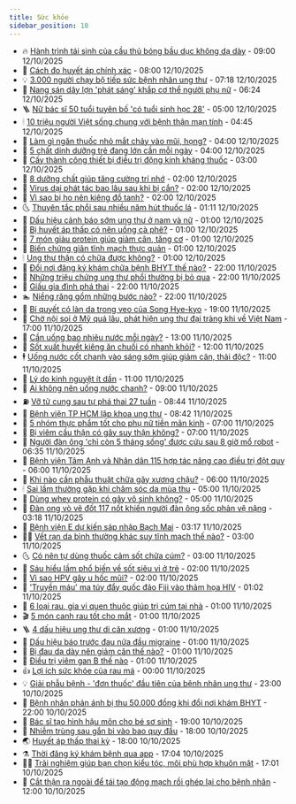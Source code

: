 ```yaml
---
title: Sức khỏe
sidebar_position: 10
---
```


<!-- vnexpress-suc-khoe:START -->
- 🔥 [Hành trình tái sinh của cầu thủ bóng bầu dục không dạ dày](https://vnexpress.net/hanh-trinh-tai-sinh-cua-cau-thu-bong-bau-duc-khong-da-day-4950014.html) - 09:00 12/10/2025
- 🥰 [Cách đo huyết áp chính xác](https://vnexpress.net/cach-do-huyet-ap-chinh-xac-4950237.html) - 08:00 12/10/2025
- 💡 [3.000 người chạy bộ tiếp sức bệnh nhân ung thư](https://vnexpress.net/3-000-nguoi-chay-bo-tiep-suc-benh-nhan-ung-thu-4950341.html) - 07:18 12/10/2025
- 🤗 [Nang sán dây lợn &#39;phát sáng&#39; khắp cơ thể người phụ nữ](https://vnexpress.net/nang-san-day-lon-phat-sang-khap-co-the-nguoi-phu-nu-4950340.html) - 06:24 12/10/2025
- 🪜 [Nữ bác sĩ 50 tuổi tuyên bố &#39;có tuổi sinh học 28&#39;](https://vnexpress.net/nu-bac-si-50-tuoi-tuyen-bo-co-tuoi-sinh-hoc-28-4947642.html) - 05:00 12/10/2025
- 🕯 [10 triệu người Việt sống chung với bệnh thận mạn tính](https://vnexpress.net/10-trieu-nguoi-viet-song-chung-voi-benh-than-man-tinh-4950291.html) - 04:45 12/10/2025
- 🤭 [Làm gì ngăn thuốc nhỏ mắt chảy vào mũi, họng?](https://vnexpress.net/lam-gi-ngan-thuoc-nho-mat-chay-vao-mui-hong-4950235.html) - 04:00 12/10/2025
- 👀 [5 chất dinh dưỡng trẻ đang lớn cần mỗi ngày](https://vnexpress.net/5-chat-dinh-duong-tre-dang-lon-can-moi-ngay-4950161.html) - 04:00 12/10/2025
- 🌋 [Cấy thành công thiết bị điều trị động kinh kháng thuốc](https://vnexpress.net/cay-thanh-cong-thiet-bi-dieu-tri-dong-kinh-khang-thuoc-4950249.html) - 03:00 12/10/2025
- 🫶 [8 dưỡng chất giúp tăng cường trí nhớ](https://vnexpress.net/8-duong-chat-giup-tang-cuong-tri-nho-4950204.html) - 02:00 12/10/2025
- 🦆 [Virus dại phát tác bao lâu sau khi bị cắn?](https://vnexpress.net/virus-dai-phat-tac-bao-lau-sau-khi-bi-can-4950200.html) - 02:00 12/10/2025
- 🚀 [Vì sao bị ho nên kiêng đồ tanh?](https://vnexpress.net/vi-sao-bi-ho-nen-kieng-do-tanh-4950076.html) - 02:00 12/10/2025
- 🌜 [Thuyên tắc phổi sau nhiều năm hút thuốc lá](https://vnexpress.net/thuyen-tac-phoi-sau-nhieu-nam-hut-thuoc-la-4948499.html) - 01:11 12/10/2025
- 🧰 [Dấu hiệu cảnh báo sớm ung thư ở nam và nữ](https://vnexpress.net/dau-hieu-canh-bao-som-ung-thu-o-nam-va-nu-4948188.html) - 01:00 12/10/2025
- 💫 [Bị huyết áp thấp có nên uống cà phê?](https://vnexpress.net/bi-huyet-ap-thap-co-nen-uong-ca-phe-4950211.html) - 01:00 12/10/2025
- 🌝 [7 món giàu protein giúp giảm cân, tăng cơ](https://vnexpress.net/7-mon-giau-protein-giup-giam-can-tang-co-4950122.html) - 01:00 12/10/2025
- 🗽 [Biến chứng giãn tĩnh mạch thực quản](https://vnexpress.net/bien-chung-gian-tinh-mach-thuc-quan-4950082.html) - 01:00 12/10/2025
- 🕯 [Ung thư thận có chữa được không?](https://vnexpress.net/ung-thu-than-co-chua-duoc-khong-4950079.html) - 01:00 12/10/2025
- 🦅 [Đổi nơi đăng ký khám chữa bệnh BHYT thế nào?](https://vnexpress.net/doi-noi-dang-ky-kham-chua-benh-bhyt-the-nao-4950160.html) - 22:00 11/10/2025
- 🦆 [Những triệu chứng ung thư phổi thường bị bỏ qua](https://vnexpress.net/nhung-trieu-chung-ung-thu-phoi-thuong-bi-bo-qua-4948908.html) - 22:00 11/10/2025
- 🎊 [Giấu gia đình phá thai](https://vnexpress.net/giau-gia-dinh-pha-thai-4947597.html) - 22:00 11/10/2025
- 🏊 [Niềng răng gồm những bước nào?](https://vnexpress.net/nieng-rang-gom-nhung-buoc-nao-4947553.html) - 22:00 11/10/2025
- 📝 [Bí quyết có làn da trong veo của Song Hye-kyo](https://vnexpress.net/bi-quyet-co-lan-da-trong-veo-cua-song-hye-kyo-4950064.html) - 19:00 11/10/2025
- 💯 [Chờ nội soi ở Mỹ quá lâu, phát hiện ung thư đại tràng khi về Việt Nam](https://vnexpress.net/cho-noi-soi-o-my-qua-lau-phat-hien-ung-thu-dai-trang-khi-ve-viet-nam-4950166.html) - 17:00 11/10/2025
- 🌊 [Cần uống bao nhiêu nước mỗi ngày?](https://vnexpress.net/can-uong-bao-nhieu-nuoc-moi-ngay-4949896.html) - 13:00 11/10/2025
- 🚀 [Sốt xuất huyết kiêng ăn chuối có nhanh khỏi?](https://vnexpress.net/sot-xuat-huyet-kieng-an-chuoi-co-nhanh-khoi-4950198.html) - 12:00 11/10/2025
- 🕴 [Uống nước cốt chanh vào sáng sớm giúp giảm cân, thải độc?](https://vnexpress.net/uong-nuoc-cot-chanh-vao-sang-som-giup-giam-can-thai-doc-4949903.html) - 11:00 11/10/2025
- 🗽 [Lý do kinh nguyệt ít dần](https://vnexpress.net/ly-do-kinh-nguyet-it-dan-4950084.html) - 11:00 11/10/2025
- 🎡 [Ai không nên uống nước chanh?](https://vnexpress.net/ai-khong-nen-uong-nuoc-chanh-4950115.html) - 09:00 11/10/2025
- ⛽️ [Vỡ tử cung sau tự phá thai 27 tuần](https://vnexpress.net/vo-tu-cung-sau-tu-pha-thai-27-tuan-4950173.html) - 08:44 11/10/2025
- 🦆 [Bệnh viện TP HCM lập khoa ung thư](https://vnexpress.net/benh-vien-tp-hcm-lap-khoa-ung-thu-4950172.html) - 08:42 11/10/2025
- 🤩 [5 nhóm thực phẩm tốt cho phụ nữ tiền mãn kinh](https://vnexpress.net/5-nhom-thuc-pham-tot-cho-phu-nu-tien-man-kinh-4950077.html) - 07:00 11/10/2025
- 🦒 [Bị viêm cầu thận có gây suy thận không?](https://vnexpress.net/bi-viem-cau-than-co-gay-suy-than-khong-4950075.html) - 07:00 11/10/2025
- 💫 [Người đàn ông &#39;chỉ còn 5 tháng sống&#39; được cứu sau 8 giờ mổ robot](https://vnexpress.net/nguoi-dan-ong-chi-con-5-thang-song-duoc-cuu-sau-8-gio-mo-robot-4950038.html) - 06:35 11/10/2025
- 🐘 [Bệnh viện Tâm Anh và Nhân dân 115 hợp tác nâng cao điều trị đột quỵ](https://vnexpress.net/benh-vien-tam-anh-va-nhan-dan-115-hop-tac-nang-cao-dieu-tri-dot-quy-4950147.html) - 06:00 11/10/2025
- 🚀 [Khi nào cần phẫu thuật chữa gãy xương chậu?](https://vnexpress.net/khi-nao-can-phau-thuat-chua-gay-xuong-chau-4950063.html) - 06:00 11/10/2025
- 🕯 [Sai lầm thường gặp khi chăm sóc da mùa thu](https://vnexpress.net/sai-lam-thuong-gap-khi-cham-soc-da-mua-thu-4950070.html) - 05:00 11/10/2025
- 🦏 [Dùng whey protein có gây vô sinh không?](https://vnexpress.net/dung-whey-protein-co-gay-vo-sinh-khong-4950067.html) - 05:00 11/10/2025
- 🦄 [Đàn ong vò vẽ đốt 117 nốt khiến người đàn ông sốc phản vệ nặng](https://vnexpress.net/dan-ong-vo-ve-dot-117-not-khien-nguoi-dan-ong-soc-phan-ve-nang-4950041.html) - 03:18 11/10/2025
- 🦒 [Bệnh viện E dự kiến sáp nhập Bạch Mai](https://vnexpress.net/benh-vien-e-du-kien-sap-nhap-bach-mai-4949952.html) - 03:17 11/10/2025
- 👨‍🏫 [Vết rạn da bình thường khác suy tĩnh mạch thế nào?](https://vnexpress.net/vet-ran-da-binh-thuong-khac-suy-tinh-mach-the-nao-4950008.html) - 03:00 11/10/2025
- 🌜 [Có nên tự dùng thuốc cảm sốt chữa cúm?](https://vnexpress.net/co-nen-tu-dung-thuoc-cam-sot-chua-cum-4950006.html) - 03:00 11/10/2025
- 🚀 [Sáu hiểu lầm phổ biến về sốt siêu vi ở trẻ](https://vnexpress.net/sau-hieu-lam-pho-bien-ve-sot-sieu-vi-o-tre-4949929.html) - 02:00 11/10/2025
- 💃 [Vì sao HPV gây u hốc mũi?](https://vnexpress.net/vi-sao-hpv-gay-u-hoc-mui-4949747.html) - 02:00 11/10/2025
- 💯 [&#39;Truyền máu&#39; ma túy đẩy quốc đảo Fiji vào thảm họa HIV](https://vnexpress.net/truyen-mau-ma-tuy-day-quoc-dao-fiji-vao-tham-hoa-hiv-4949843.html) - 01:02 11/10/2025
- 🤔 [6 loại rau, gia vị quen thuộc giúp trị cúm tại nhà](https://vnexpress.net/6-loai-rau-gia-vi-quen-thuoc-giup-tri-cum-tai-nha-4949031.html) - 01:00 11/10/2025
- 🎬 [5 món canh rau tốt cho mắt](https://vnexpress.net/5-mon-canh-rau-tot-cho-mat-4949976.html) - 01:00 11/10/2025
- 🪜 [4 dấu hiệu ung thư di căn xương](https://vnexpress.net/4-dau-hieu-ung-thu-di-can-xuong-4949750.html) - 01:00 11/10/2025
- 🦣 [Dấu hiệu báo trước đau nửa đầu migraine](https://vnexpress.net/dau-hieu-bao-truoc-dau-nua-dau-migraine-4949743.html) - 01:00 11/10/2025
- 🧐 [Bị đau dạ dày nên giảm cân thế nào?](https://vnexpress.net/bi-dau-da-day-nen-giam-can-the-nao-4949740.html) - 01:00 11/10/2025
- 🤡 [Điều trị viêm gan B thế nào](https://vnexpress.net/dieu-tri-viem-gan-b-the-nao-4949737.html) - 01:00 11/10/2025
- 👍 [Lợi ích sức khỏe của rau má](https://vnexpress.net/loi-ich-suc-khoe-cua-rau-ma-4949321.html) - 00:00 11/10/2025
- 💡 [Giải phẫu bệnh - &#39;đơn thuốc&#39; đầu tiên của bệnh nhân ung thư](https://vnexpress.net/giai-phau-benh-don-thuoc-dau-tien-cua-benh-nhan-ung-thu-4949695.html) - 23:00 10/10/2025
- 💯 [Bệnh nhân phản ánh bị thu 50.000 đồng khi đổi nơi khám BHYT](https://vnexpress.net/benh-nhan-phan-anh-bi-thu-50-000-dong-khi-doi-noi-kham-bhyt-4949888.html) - 22:00 10/10/2025
- 🧠 [Bác sĩ tạo hình hậu môn cho bé sơ sinh](https://vnexpress.net/bac-si-tao-hinh-hau-mon-cho-be-so-sinh-4949686.html) - 19:00 10/10/2025
- 🎡 [Nhiễm trùng sau gắn bi vào bao quy đầu](https://vnexpress.net/nhiem-trung-sau-gan-bi-vao-bao-quy-dau-4949942.html) - 18:00 10/10/2025
- 🌏 [Huyết áp thấp thai kỳ](https://vnexpress.net/huyet-ap-thap-thai-ky-4948768.html) - 18:00 10/10/2025
- ⚗️ [Thời đăng ký khám bệnh qua app](https://vnexpress.net/thoi-dang-ky-kham-benh-qua-app-4949022.html) - 17:04 10/10/2025
- 👨‍🏫 [Trải nghiệm giúp bạn chọn kiểu tóc, môi phù hợp khuôn mặt](https://vnexpress.net/trai-nghiem-giup-ban-chon-kieu-toc-moi-phu-hop-khuon-mat-4948980.html) - 17:01 10/10/2025
- 🤖 [Cắt thận ra ngoài để tái tạo động mạch rồi ghép lại cho bệnh nhân](https://vnexpress.net/bac-si-cat-than-ra-ngoai-de-sua-chua-roi-ghep-lai-cho-benh-nhan-4949882.html) - 12:00 10/10/2025<!-- vnexpress-suc-khoe:END -->

